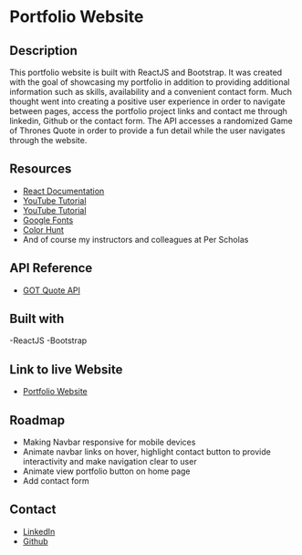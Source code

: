 # Portfolio Website

## Description

This portfolio website is built with ReactJS and Bootstrap. It was created with the goal of showcasing my portfolio in addition to providing additional information such as skills, availability and a convenient contact form. Much thought went into creating a positive user experience in order to navigate between pages, access the portfolio project links and contact me through linkedin, Github or the contact form. The API accesses a randomized Game of Thrones Quote in order to provide a fun detail while the user navigates through the website.

## Resources

- [React Documentation](https://react.dev/learn) 
- [YouTube Tutorial](https://www.youtube.com/watch?v=x7mwVn2z3Sk&list=PLhwvZuAVtz8GvwOapJuVjHWUWRfcWAf7o&index=2&t=294s) 
- [YouTube Tutorial](https://youtu.be/8pKjULHzs0s?list=PLhwvZuAVtz8GvwOapJuVjHWUWRfcWAf7o) 
- [Google Fonts](https://fonts.google.com/) 
- [Color Hunt](https://colorhunt.co/)
- And of course my instructors and colleagues at Per Scholas

## API Reference

- [GOT Quote API](https://gameofthronesquotes.xyz/)

## Built with

-ReactJS
-Bootstrap

## Link to live Website

- [Portfolio Website](https://sdorfman-portfolio.netlify.app/)

## Roadmap

- Making Navbar responsive for mobile devices
- Animate navbar links on hover, highlight contact button to provide interactivity and make navigation clear to user
- Animate view portfolio button on home page
- Add contact form

## Contact

- [LinkedIn](https://www.linkedin.com/in/shoshana-dorfman-859b161a2/)
- [Github](https://github.com/S-Dorfman)
